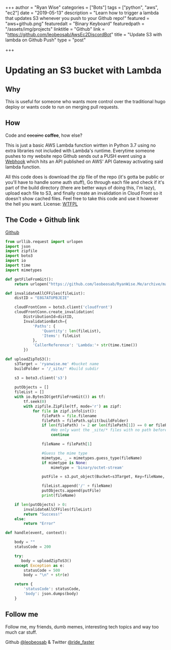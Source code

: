 +++
author = "Ryan Wise"
categories = ["Bots"]
tags = ["python", "aws", "ec2"]
date = "2019-05-13"
description = "Learn how to trigger a lambda that updates S3 whenever you push to your Github repo!"
featured = "aws+github.png"
featuredalt = "Binary Keyboard"
featuredpath = "/assets/img/projects"
linktitle = "Github"
link = "https://github.com/leobeosab/AwsEc2DiscordBot"
title = "Update S3 with lambda on Github Push"
type = "post"

+++
# Updating an S3 bucket with Lambda

## Why
This is useful for someone who wants more control over the traditional hugo deploy or wants code to run on merging pull requests. 

## How
Code and ~~cocaine~~ **coffee**, how else?

This is just a basic AWS Lambda function wirtten in Python 3.7 using no extra libraries not included with Lambda's runtime. Everytime someone pushes to my website repo Github sends out a PUSH event using a [Webhook](https://developer.github.com/webhooks/) which hits an API published on AWS' API Gateway activating said lambda function. 

All this code does is download the zip file of the repo (it's gotta be public or you'll have to handle some auth stuff), Go through each file and check if it's part of the build directory (there are better ways of doing this, I'm lazy), upload each file to S3, and finally create an invalidation in Cloud Front so it doesn't show cached files. Feel free to take this code and use it however the hell you want. License: [WTFPL](http://www.wtfpl.net)

## The Code + Github link 
[Github](https://github.com/leobeosab/AWSAPITools/tree/master/functions/PortGitToS3)

``` python
from urllib.request import urlopen
import json
import zipfile
import boto3
import io
import time
import mimetypes

def getFileFromGit():
    return urlopen("https://github.com/leobeosab/RyanWise.Me/archive/master.zip").read()

def invalidateAllCFFiles(fileList):
    distID = "E8G7ATUPBJEIE"

    cloudFrontConn = boto3.client('cloudfront')
    cloudFrontConn.create_invalidation(
        DistributionId=distID, 
        InvalidationBatch={
            'Paths': {
                'Quantity': len(fileList),
                'Items': fileList
            },
            'CallerReference': 'Lambda:'+ str(time.time())
        })

def uploadZipToS3():
    s3Target = 'ryanwise.me' #bucket name
    buildFolder = '/_site/' #build subdir

    s3 = boto3.client('s3')
    
    putObjects = []
    fileList = []
    with io.BytesIO(getFileFromGit()) as tf:
        tf.seek(0)
        with zipfile.ZipFile(tf, mode='r') as zipf:
            for file in zipf.infolist():
                filePath = file.filename
                filePath = filePath.split(buildFolder)
                if len(filePath) != 2 or len(filePath[1]) == 0 or filePath[1].endswith('/'): 
                    #We only want the _site/* files with no path before it
                    continue

                fileName = filePath[1]

                #Guess the mime type
                mimetype, _ = mimetypes.guess_type(fileName)
                if mimetype is None:
                    mimetype = 'binary/octet-stream'

                putFile = s3.put_object(Bucket=s3Target, Key=fileName, Body=zipf.read(file), ACL='public-read', ContentType=mimetype)

                fileList.append('/' + fileName)
                putObjects.append(putFile)
                print(fileName)

    if len(putObjects) > 0:
        invalidateAllCFFiles(fileList)
        return "Success!"
    else:
        return "Error"

def handle(event, context):

    body = ""
    statusCode = 200

    try:
       body = uploadZipToS3() 
    except Exception as e:
        statusCode = 500
        body = "\n" + str(e)

    return {
        'statusCode': statusCode,
        'body': json.dumps(body)
    }
```

## Follow me
Follow me, my friends, dumb memes, interesting tech topics and way too much car stuff. 

Github [@leobeosab](https://github.com/leobeosab) & Twitter [@ride_faster](https://twitter.com/ride_faster)